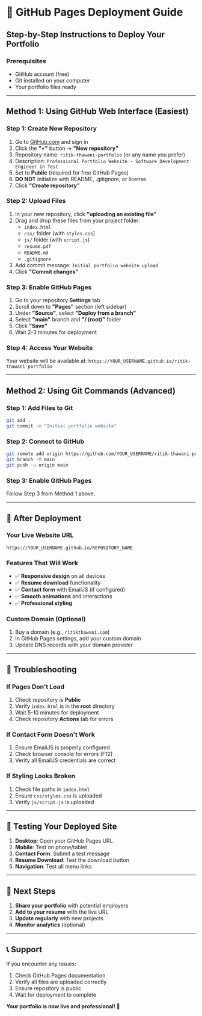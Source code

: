 # 🚀 GitHub Pages Deployment Guide

## Step-by-Step Instructions to Deploy Your Portfolio

### Prerequisites
- GitHub account (free)
- Git installed on your computer
- Your portfolio files ready

---

## Method 1: Using GitHub Web Interface (Easiest)

### Step 1: Create New Repository
1. Go to [GitHub.com](https://github.com) and sign in
2. Click the **"+"** button → **"New repository"**
3. Repository name: `ritik-thawani-portfolio` (or any name you prefer)
4. Description: `Professional Portfolio Website - Software Development Engineer in Test`
5. Set to **Public** (required for free GitHub Pages)
6. **DO NOT** initialize with README, .gitignore, or license
7. Click **"Create repository"**

### Step 2: Upload Files
1. In your new repository, click **"uploading an existing file"**
2. Drag and drop these files from your project folder:
   - `index.html`
   - `css/` folder (with `styles.css`)
   - `js/` folder (with `script.js`)
   - `resume.pdf`
   - `README.md`
   - `.gitignore`
3. Add commit message: `Initial portfolio website upload`
4. Click **"Commit changes"**

### Step 3: Enable GitHub Pages
1. Go to your repository **Settings** tab
2. Scroll down to **"Pages"** section (left sidebar)
3. Under **"Source"**, select **"Deploy from a branch"**
4. Select **"main"** branch and **"/ (root)"** folder
5. Click **"Save"**
6. Wait 2-3 minutes for deployment

### Step 4: Access Your Website
Your website will be available at:
`https://YOUR_USERNAME.github.io/ritik-thawani-portfolio`

---

## Method 2: Using Git Commands (Advanced)

### Step 1: Add Files to Git
```bash
git add .
git commit -m "Initial portfolio website"
```

### Step 2: Connect to GitHub
```bash
git remote add origin https://github.com/YOUR_USERNAME/ritik-thawani-portfolio.git
git branch -M main
git push -u origin main
```

### Step 3: Enable GitHub Pages
Follow Step 3 from Method 1 above.

---

## 🎯 After Deployment

### Your Live Website URL
`https://YOUR_USERNAME.github.io/REPOSITORY_NAME`

### Features That Will Work
- ✅ **Responsive design** on all devices
- ✅ **Resume download** functionality
- ✅ **Contact form** with EmailJS (if configured)
- ✅ **Smooth animations** and interactions
- ✅ **Professional styling**

### Custom Domain (Optional)
1. Buy a domain (e.g., `ritikthawani.com`)
2. In GitHub Pages settings, add your custom domain
3. Update DNS records with your domain provider

---

## 🔧 Troubleshooting

### If Pages Don't Load
1. Check repository is **Public**
2. Verify `index.html` is in the **root** directory
3. Wait 5-10 minutes for deployment
4. Check repository **Actions** tab for errors

### If Contact Form Doesn't Work
1. Ensure EmailJS is properly configured
2. Check browser console for errors (F12)
3. Verify all EmailJS credentials are correct

### If Styling Looks Broken
1. Check file paths in `index.html`
2. Ensure `css/styles.css` is uploaded
3. Verify `js/script.js` is uploaded

---

## 📱 Testing Your Deployed Site

1. **Desktop**: Open your GitHub Pages URL
2. **Mobile**: Test on phone/tablet
3. **Contact Form**: Submit a test message
4. **Resume Download**: Test the download button
5. **Navigation**: Test all menu links

---

## 🚀 Next Steps

1. **Share your portfolio** with potential employers
2. **Add to your resume** with the live URL
3. **Update regularly** with new projects
4. **Monitor analytics** (optional)

---

## 📞 Support

If you encounter any issues:
1. Check GitHub Pages documentation
2. Verify all files are uploaded correctly
3. Ensure repository is public
4. Wait for deployment to complete

**Your portfolio is now live and professional! 🎉**
